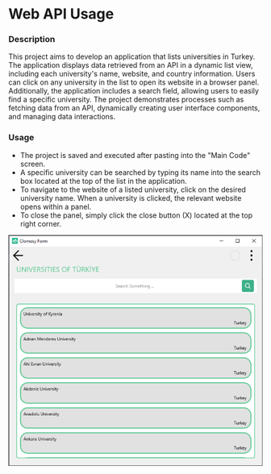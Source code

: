 # Web API Usage

### Description
This project aims to develop an application that lists universities in Turkey. The application displays data retrieved from an API in a dynamic list view, including each university's name, website, and country information. Users can click on any university in the list to open its website in a browser panel. Additionally, the application includes a search field, allowing users to easily find a specific university. The project demonstrates processes such as fetching data from an API, dynamically creating user interface components, and managing data interactions.

### Usage
* The project is saved and executed after pasting into the "Main Code" screen.
* A specific university can be searched by typing its name into the search box located at the top of the list in the application.
* To navigate to the website of a listed university, click on the desired university name.
When a university is clicked, the relevant website opens within a panel.
* To close the panel, simply click the close button (X) located at the top right corner.

![Wep API Usage](WepAPIUsage.png)